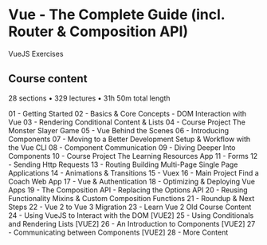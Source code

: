 # Vue - The Complete Guide (incl. Router & Composition API)
VueJS Exercises 

## Course content

28 sections • 329 lectures • 31h 50m total length

01 - Getting Started
02 - Basics & Core Concepts - DOM Interaction with Vue
03 - Rendering Conditional Content & Lists
04 - Course Project The Monster Slayer Game
05 - Vue Behind the Scenes
06 - Introducing Components
07 - Moving to a Better Development Setup & Workflow with the Vue CLI
08 - Component Communication
09 - Diving Deeper Into Components
10 - Course Project The Learning Resources App
11 - Forms
12 - Sending Http Requests
13 - Routing Building Multi-Page Single Page Applications
14 - Animations & Transitions
15 - Vuex
16 - Main Project Find a Coach Web App
17 - Vue & Authentication
18 - Optimizing & Deploying Vue Apps
19 - The Composition API - Replacing the Options API
20 - Reusing Functionality Mixins & Custom Composition Functions
21 - Roundup & Next Steps
22 - Vue 2 to Vue 3 Migration
23 - Learn Vue 2  Old Course Content
24 - Using VueJS to Interact with the DOM [VUE2]
25 - Using Conditionals and Rendering Lists [VUE2]
26 - An Introduction to Components [VUE2]
27 - Communicating between Components [VUE2]
28 - More Content
